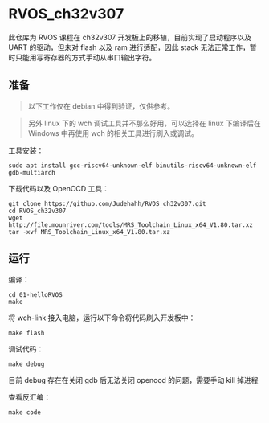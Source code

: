 # RVOS_ch32v307

此仓库为 RVOS 课程在 ch32v307 开发板上的移植，目前实现了启动程序以及 UART 的驱动，但未对 flash 以及 ram 进行适配，因此 stack 无法正常工作，暂时只能用写寄存器的方式手动从串口输出字符。

## 准备
> 以下工作仅在 debian 中得到验证，仅供参考。

> 另外 linux 下的 wch 调试工具并不那么好用，可以选择在 linux 下编译后在 Windows 中再使用 wch 的相关工具进行刷入或调试。

工具安装：
```shell
sudo apt install gcc-riscv64-unknown-elf binutils-riscv64-unknown-elf gdb-multiarch
```

下载代码以及 OpenOCD 工具：
```shell
git clone https://github.com/Judehahh/RVOS_ch32v307.git
cd RVOS_ch32v307
wget http://file.mounriver.com/tools/MRS_Toolchain_Linux_x64_V1.80.tar.xz
tar -xvf MRS_Toolchain_Linux_x64_V1.80.tar.xz
```

## 运行

编译：
```shell
cd 01-helloRVOS
make
```

将 wch-link 接入电脑，运行以下命令将代码刷入开发板中：
```shell
make flash
```

调试代码：
```shell
make debug
```
目前 debug 存在在关闭 gdb 后无法关闭 openocd 的问题，需要手动 kill 掉进程

查看反汇编：
```shell
make code
```